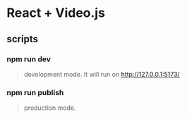 # React + Video.js

## scripts
### npm run dev
> development mode. It will run on http://127.0.0.1:5173/

### npm run publish
> production mode.

